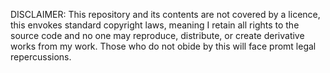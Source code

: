 DISCLAIMER: This repository and its contents are not covered by a licence, this envokes standard copyright laws, meaning I retain all rights to the source code and no one may reproduce, distribute, or create derivative works from my work. Those who do not obide by this will face promt legal repercussions.